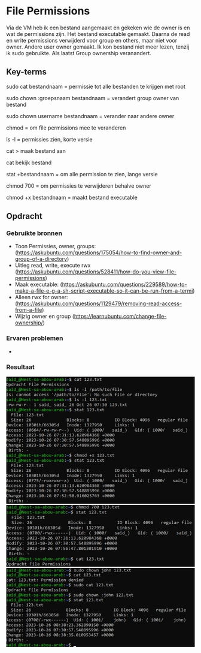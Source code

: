 # File Permissions
Via de VM heb ik een bestand aangemaakt en gekeken wie de owner is en wat de permissions zijn. Het bestand executable gemaakt. Daarna de read en write permissions verwijderd voor group en others, maar niet voor owner. Andere user owner gemaakt. Ik kon bestand niet meer lezen, tenzij ik sudo gebruikte. Als laatst Group ownership veranandert.

## Key-terms
sudo cat bestandnaam = permissie tot alle bestanden te krijgen met root

sudo chown :groepsnaam bestandnaam = verandert group owner van bestand

sudo chown username bestandnaam = verander naar andere owner

chmod = om file permissions mee te veranderen

ls -l = permissies zien, korte versie

cat > maak bestand aan

cat bekijk bestand

stat +bestandnaam = om alle permission te zien, lange versie

chmod 700 = om permissies te verwijderen behalve owner

chmod +x bestandnaam = maakt bestand executable
## Opdracht
### Gebruikte bronnen
* Toon Permissies, owner, groups: (https://askubuntu.com/questions/175054/how-to-find-owner-and-group-of-a-directory)
* Uitleg read, write, execute rwx (https://askubuntu.com/questions/528411/how-do-you-view-file-permissions)
* Maak executable: (https://askubuntu.com/questions/229589/how-to-make-a-file-e-g-a-sh-script-executable-so-it-can-be-run-from-a-termi)
* Alleen rwx for owner: (https://askubuntu.com/questions/1129479/removing-read-access-from-a-file)
* Wijzig owner en group (https://learnubuntu.com/change-file-ownership/)


### Ervaren problemen
-

### Resultaat

![Alt text](../Screenshots/filepermission123.jpg) ![Alt text](../Screenshots/filepermission4.jpg) ![Alt text](../Screenshots/filepermission56.jpg)